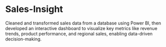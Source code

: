 # Sales-Insight
Cleaned and transformed sales data from a database using Power BI, then developed an interactive dashboard to visualize key metrics like revenue trends, product performance, and regional sales, enabling data-driven decision-making.
